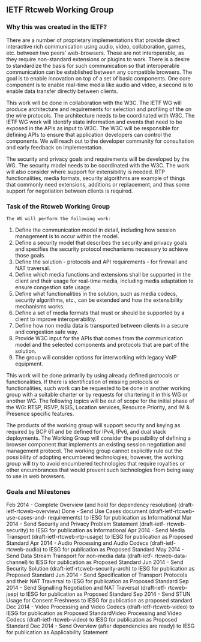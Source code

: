 ## IETF Rtcweb Working Group

### Why this was created in the IETF?

There are a number of proprietary implementations that provide direct interactive rich communication using audio, video, collaboration, games, etc. between two peers' web-browsers. These are not interoperable, as they require non-standard extensions or plugins to work. There is a desire to standardize the basis for such communication so that interoperable communication can be established between any compatible browsers. The goal is to enable innovation on top of a set of basic components.  One core component is to enable real-time media like audio and video, a second is to enable data transfer directly between clients.
    
This work will be done in collaboration with the W3C.  The IETF WG will produce architecture and requirements for selection and profiling of the on the wire protocols. The architecture needs to be coordinated with W3C.  The IETF WG work will identify state information and events that need to be exposed in the APIs as input to W3C. The W3C will be responsible for defining APIs to ensure that application developers can control the components. We will reach out to the developer community for consultation and early feedback on implementation.

The security and privacy goals and requirements will be developed by the WG. The security model needs to be coordinated with the W3C. The work will also consider where support for extensibility is needed. RTP functionalities, media formats, security algorithms are example of things that commonly need extensions, additions or replacement, and thus some support for negotiation between clients is required.

### Task of the Rtcweb Working Group

    The WG will perform the following work:
<ol>
<li> Define the communication model in detail, including how session management is to occur within the model.</li>
<li> Define a security model that describes the security and privacy goals and specifies the security protocol mechanisms necessary to achieve those goals.</li>
<li> Define the solution - protocols and API requirements - for firewall and NAT traversal. </li>
<li> Define which media functions and extensions shall be supported in the client and their usage for real-time media, including media adaptation to ensure congestion safe usage. </li>
<li> Define what functionalities in the solution, such as media codecs, security algorithms, etc., can be extended and how the       extensibility mechanisms works.</li>
<li>Define a set of media formats that must or should be supported by a client to improve interoperability.</li>
<li>Define how non media data is transported between clients in a secure and congestion safe way.</li>
<li>Provide W3C input for the APIs that comes from the communication model and the selected components and protocols that are part of the solution.
<li>The group will consider options for interworking with legacy VoIP equipment.</li>
</ol>

This work will be done primarily by using already defined protocols or functionalities. If there is identification of missing protocols or functionalities, such work can be requested to be done in another working group with a suitable charter or by requests for chartering it in this WG or another WG. The following topics will be out of scope for the initial phase of the WG: RTSP, RSVP, NSIS, Location services, Resource Priority, and IM & Presence specific features.

The products of the working group will support security and keying as required by BCP 61 and be defined for IPv4, IPv6, and dual stack deployments. The Working Group will consider the possibility of defining a browser component that implements an existing session negotiation and management protocol. The working group cannot explicitly rule out the possibility of adopting encumbered technologies; however, the working group will try to avoid encumbered technologies that require royalties or other encumbrances that would prevent such technologies from being easy to use in web browsers.

### Goals and Milestones

  Feb 2014 - Complete Overview (and hold for dependency resolution) (draft-ietf-rtcweb-overview)
  Done     - Send Use Cases document (draft-ietf-rtcweb-use-cases-and- requirements) to IESG for publication as Informational
  Mar 2014 - Send Security and Privacy Problem Statement (draft-ietf- rtcweb-security) to IESG for publication as Informational
  Apr 2014 - Send Media Transport (draft-ietf-rtcweb-rtp-usage) to IESG for publication as Proposed Standard
  Apr 2014 - Audio Processing and Audio Codecs (draft-ietf-rtcweb-audio) to IESG for publication as Proposed Standard
  May 2014 - Send Data Stream Transport for non-media data (draft-ietf- rtcweb-data-channel) to IESG for publication as Proposed Standard
  Jun 2014 - Send Security Solution (draft-ietf-rtcweb-security-arch) to IESG for publication as Proposed Standard
  Jun 2014 - Send Specification of Transport Protocols and their NAT Traversal to IESG for publication as Proposed Standard
  Sep 2014 - Send Signalling Negotiation and NAT Traversal (draft-ietf- rtcweb-jsep) to IESG for publication as Proposed Standard
  Sep 2014 - Send STUN Usage for Consent Freshness to IESG for publication as proposed standard
  Dec 2014 - Video Processing and Video Codecs (draft-ietf-rtcweb-video) to IESG for publication as Proposed StandardVideo Processing and Video Codecs (draft-ietf-rtcweb-video) to IESG for publication as Proposed Standard
  Dec 2014 - Send Overview (after dependencies are ready) to IESG for publication as Applicability Statement
